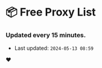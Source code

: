# :package: Free Proxy List
### Updated every 15 minutes.

- Last updated: `2024-05-13 08:59`

:heart:
